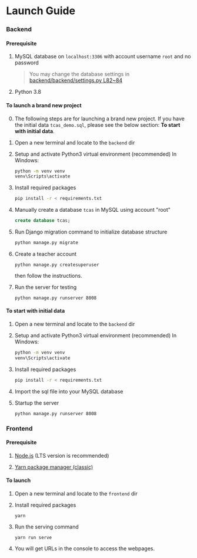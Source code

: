 # Launch Guide

### Backend

#### Prerequisite

1. MySQL database on `localhost:3306` with account username `root` and no password
	> You may change the database settings in [backend/backend/settings.py L82~84](backend/backend/settings.py)

2. Python 3.8

#### To launch a brand new project

0. The following steps are for launching a brand new project. If you have the initial data `tcas_demo.sql`, please see the below section: **To start with initial data**.

1. Open a new terminal and locate to the `backend` dir

2. Setup and activate Python3 virtual environment (recommended)
	In Windows:
	```sh
	python -m venv venv
	venv\Scripts\activate
	```

3. Install required packages
	```sh
	pip install -r < requirements.txt
	```

4. Manually create a database `tcas` in MySQL using account "root"
	```sql
	create database tcas;
	```

5. Run Django migration command to initialize database structure
	```sh
	python manage.py migrate
	```

6. Create a teacher account
	```
	python manage.py createsuperuser
	```

	then follow the instructions.

7. Run the server for testing
	```
	python manage.py runserver 8008
	```

#### To start with initial data

1. Open a new terminal and locate to the `backend` dir

2. Setup and activate Python3 virtual environment (recommended)
	In Windows:
	```sh
	python -m venv venv
	venv\Scripts\activate
	```

3. Install required packages
	```sh
	pip install -r < requirements.txt
	```

4. Import the sql file into your MySQL database

5. Startup the server
	```
	python manage.py runserver 8008
	```

### Frontend

#### Prerequisite

1. [Node.js](https://nodejs.org/en/) (LTS version is recommended)

2. [Yarn package manager (classic)](https://classic.yarnpkg.com/en/docs/install)

#### To launch

1. Open a new terminal and locate to the `frontend` dir

2. Install required packages
	```
	yarn
	```

3. Run the serving command
	```
	yarn run serve
	```

4. You will get URLs in the console to access the webpages.
